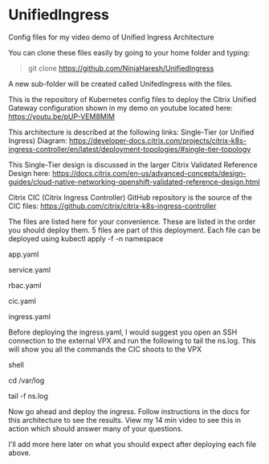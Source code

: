 # UnifiedIngress
Config files for my video demo of Unified Ingress Architecture

You can clone these files easily by going to your home folder and typing:
> git clone https://github.com/NinjaHaresh/UnifiedIngress 

A new sub-folder will be created called UnifedIngress with the files.

This is the repository of Kubernetes config files to deploy the Citrix Unified Gateway configuration shown in my demo on youtube located here: https://youtu.be/pUP-VEM8MlM

This architecture is described at the following links:
Single-Tier (or Unified Ingress) Diagram:
https://developer-docs.citrix.com/projects/citrix-k8s-ingress-controller/en/latest/deployment-topologies/#single-tier-topology

This Single-Tier design is discussed in the larger Citrix Validated Reference Design here:
https://docs.citrix.com/en-us/advanced-concepts/design-guides/cloud-native-networking-openshift-validated-reference-design.html

Citrix CIC (Citrix Ingress Controller) GitHub repository is the source of the CIC files:
https://github.com/citrix/citrix-k8s-ingress-controller

The files are listed here for your convenience. These are listed in the order you should deploy them.
5 files are part of this deployment. 
Each file can be deployed using kubectl apply -f <filename> -n namespace

app.yaml
  
service.yaml

rbac.yaml

cic.yaml

ingress.yaml

Before deploying the ingress.yaml, I would suggest you open an SSH connection to the external VPX and run the following to tail the ns.log. This will show you all the commands the CIC shoots to the VPX


shell

cd /var/log

tail -f ns.log

Now go ahead and deploy the ingress. Follow instructions in the docs for this architecture to see the results. View my 14 min video to see this in action which should answer many of your questions.

I'll add more here later on what you should expect after deploying each file above.
